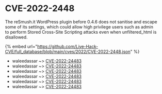 # CVE-2022-2448

The reSmush.it WordPress plugin before 0.4.6 does not sanitise and escape some of its settings, which could allow high privilege users such as admin to perform Stored Cross-Site Scripting attacks even when unfiltered_html is disallowed.

{% embed url="https://github.com/Live-Hack-CVE/full_database/blob/main/cves/2022/CVE-2022-2448.json" %}


* waleedassar ~> [CVE-2022-24483](https://www.alice-snow.ru/2022/database/cve-2022-2448/cve-2022-24483-waleedassar)
* waleedassar ~> [CVE-2022-24483](https://www.alice-snow.ru/2022/database/cve-2022-2448/cve-2022-24483-waleedassar)
* waleedassar ~> [CVE-2022-24483](https://www.alice-snow.ru/2022/database/cve-2022-2448/cve-2022-24483-waleedassar)
* waleedassar ~> [CVE-2022-24483](https://www.alice-snow.ru/2022/database/cve-2022-2448/cve-2022-24483-waleedassar)
* waleedassar ~> [CVE-2022-24483](https://www.alice-snow.ru/2022/database/cve-2022-2448/cve-2022-24483-waleedassar)
* waleedassar ~> [CVE-2022-24483](https://www.alice-snow.ru/2022/database/cve-2022-2448/cve-2022-24483-waleedassar)